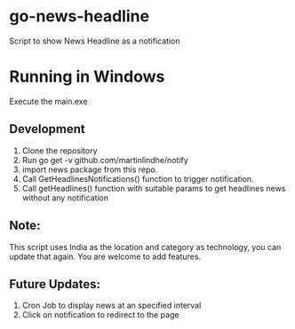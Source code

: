 # go-news-headline
Script to show News Headline as a notification

# Running in Windows
Execute the main.exe

## Development
1. Clone the repository
2. Run go get -v github.com/martinlindhe/notify
3. import news package from this repo.
4. Call GetHeadlinesNotifications() function to trigger notification.
5. Call getHeadlines() function with suitable params to get headlines news without any notification

## Note:
  This script uses India as the location and category as technology, you can update that again.
  You are welcome to add features.

## Future Updates:
1. Cron Job to display news at an specified interval
2. Click on notification to redirect to the page
